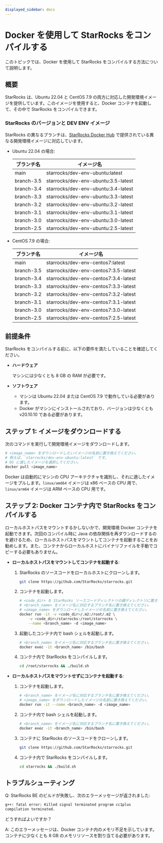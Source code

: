 ```yaml
---
displayed_sidebar: docs
---
```


# Docker を使用して StarRocks をコンパイルする

このトピックでは、Docker を使用して StarRocks をコンパイルする方法について説明します。

## 概要

StarRocks は、Ubuntu 22.04 と CentOS 7.9 の両方に対応した開発環境イメージを提供しています。このイメージを使用すると、Docker コンテナを起動して、その中で StarRocks をコンパイルできます。

### StarRocks のバージョンと DEV ENV イメージ

StarRocks の異なるブランチは、[StarRocks Docker Hub](https://hub.docker.com/u/starrocks) で提供されている異なる開発環境イメージに対応しています。

- Ubuntu 22.04 の場合:

  | **ブランチ名** | **イメージ名**                        |
  | -------------- | ------------------------------------- |
  | main           | starrocks/dev-env-ubuntu:latest       |
  | branch-3.5     | starrocks/dev-env-ubuntu:3.5-latest   |
  | branch-3.4     | starrocks/dev-env-ubuntu:3.4-latest   |
  | branch-3.3     | starrocks/dev-env-ubuntu:3.3-latest   |
  | branch-3.2     | starrocks/dev-env-ubuntu:3.2-latest   |
  | branch-3.1     | starrocks/dev-env-ubuntu:3.1-latest   |
  | branch-3.0     | starrocks/dev-env-ubuntu:3.0-latest   |
  | branch-2.5     | starrocks/dev-env-ubuntu:2.5-latest   |

- CentOS 7.9 の場合:

  | **ブランチ名** | **イメージ名**                         |
  | -------------- | -------------------------------------- |
  | main           | starrocks/dev-env-centos7:latest       |
  | branch-3.5     | starrocks/dev-env-centos7:3.5-latest   |
  | branch-3.4     | starrocks/dev-env-centos7:3.4-latest   |
  | branch-3.3     | starrocks/dev-env-centos7:3.3-latest   |
  | branch-3.2     | starrocks/dev-env-centos7:3.2-latest   |
  | branch-3.1     | starrocks/dev-env-centos7:3.1-latest   |
  | branch-3.0     | starrocks/dev-env-centos7:3.0-latest   |
  | branch-2.5     | starrocks/dev-env-centos7:2.5-latest   |

## 前提条件

StarRocks をコンパイルする前に、以下の要件を満たしていることを確認してください。

- **ハードウェア**

  マシンには少なくとも 8 GB の RAM が必要です。

- **ソフトウェア**

  - マシンは Ubuntu 22.04 または CentOS 7.9 で動作している必要があります。
  - Docker がマシンにインストールされており、バージョンは少なくとも v20.10.10 である必要があります。

## ステップ 1: イメージをダウンロードする

次のコマンドを実行して開発環境イメージをダウンロードします。

```Bash
# <image_name> をダウンロードしたいイメージの名前に置き換えてください。
# 例えば、`starrocks/dev-env-ubuntu:latest` です。
# OS に適したイメージを選択してください。
docker pull <image_name>
```

Docker は自動的にマシンの CPU アーキテクチャを識別し、それに適したイメージをプルします。`linux/amd64` イメージは x86 ベースの CPU 用で、`linux/arm64` イメージは ARM ベースの CPU 用です。

## ステップ 2: Docker コンテナ内で StarRocks をコンパイルする

ローカルホストパスをマウントするかしないかで、開発環境 Docker コンテナを起動できます。次回のコンパイル時に Java の依存関係を再ダウンロードするのを避けるため、ローカルホストパスをマウントしてコンテナを起動することをお勧めします。また、コンテナからローカルホストにバイナリファイルを手動でコピーする必要もありません。

- **ローカルホストパスをマウントしてコンテナを起動する**:

  1. StarRocks のソースコードをローカルホストにクローンします。

     ```Bash
     git clone https://github.com/StarRocks/starrocks.git
     ```

  2. コンテナを起動します。

     ```Bash
     # <code_dir> を StarRocks ソースコードディレクトリの親ディレクトリに置き換えてください。
     # <branch_name> をイメージ名に対応するブランチ名に置き換えてください。
     # <image_name> をダウンロードしたイメージの名前に置き換えてください。
     docker run -it -v <code_dir>/.m2:/root/.m2 \
         -v <code_dir>/starrocks:/root/starrocks \
         --name <branch_name> -d <image_name>
     ```

  3. 起動したコンテナ内で bash シェルを起動します。

     ```Bash
     # <branch_name> をイメージ名に対応するブランチ名に置き換えてください。
     docker exec -it <branch_name> /bin/bash
     ```

  4. コンテナ内で StarRocks をコンパイルします。

     ```Bash
     cd /root/starrocks && ./build.sh
     ```

- **ローカルホストパスをマウントせずにコンテナを起動する**:

  1. コンテナを起動します。

     ```Bash
     # <branch_name> をイメージ名に対応するブランチ名に置き換えてください。
     # <image_name> をダウンロードしたイメージの名前に置き換えてください。
     docker run -it --name <branch_name> -d <image_name>
     ```

  2. コンテナ内で bash シェルを起動します。

     ```Bash
     # <branch_name> をイメージ名に対応するブランチ名に置き換えてください。
     docker exec -it <branch_name> /bin/bash
     ```

  3. コンテナに StarRocks のソースコードをクローンします。

     ```Bash
     git clone https://github.com/StarRocks/starrocks.git
     ```

  4. コンテナ内で StarRocks をコンパイルします。

     ```Bash
     cd starrocks && ./build.sh
     ```

## トラブルシューティング

Q: StarRocks BE のビルドが失敗し、次のエラーメッセージが返されました:

```Bash
g++: fatal error: Killed signal terminated program cc1plus
compilation terminated.
```

どうすればよいですか？

A: このエラーメッセージは、Docker コンテナ内のメモリ不足を示しています。コンテナに少なくとも 8 GB のメモリリソースを割り当てる必要があります。